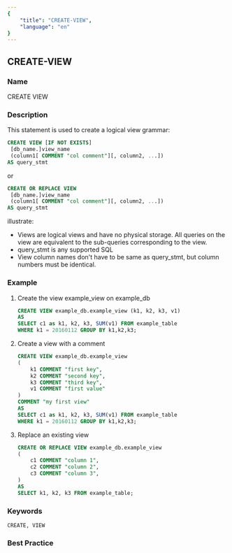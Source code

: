 ```yaml
---
{
    "title": "CREATE-VIEW",
    "language": "en"
}
---
```


<!--
Licensed to the Apache Software Foundation (ASF) under one
or more contributor license agreements.  See the NOTICE file
distributed with this work for additional information
regarding copyright ownership.  The ASF licenses this file
to you under the Apache License, Version 2.0 (the
"License"); you may not use this file except in compliance
with the License.  You may obtain a copy of the License at

  http://www.apache.org/licenses/LICENSE-2.0

Unless required by applicable law or agreed to in writing,
software distributed under the License is distributed on an
"AS IS" BASIS, WITHOUT WARRANTIES OR CONDITIONS OF ANY
KIND, either express or implied.  See the License for the
specific language governing permissions and limitations
under the License.
-->

## CREATE-VIEW

### Name

CREATE VIEW

### Description

This statement is used to create a logical view
grammar:

```sql
CREATE VIEW [IF NOT EXISTS]
 [db_name.]view_name
 (column1[ COMMENT "col comment"][, column2, ...])
AS query_stmt
````
or
```sql
CREATE OR REPLACE VIEW
 [db_name.]view_name
 (column1[ COMMENT "col comment"][, column2, ...])
AS query_stmt
````

illustrate:

- Views are logical views and have no physical storage. All queries on the view are equivalent to the sub-queries corresponding to the view.
- query_stmt is any supported SQL
- View column names don't have to be same as query_stmt, but column numbers must be identical.

### Example

1. Create the view example_view on example_db

    ```sql
    CREATE VIEW example_db.example_view (k1, k2, k3, v1)
    AS
    SELECT c1 as k1, k2, k3, SUM(v1) FROM example_table
    WHERE k1 = 20160112 GROUP BY k1,k2,k3;
    ````

2. Create a view with a comment

    ```sql
    CREATE VIEW example_db.example_view
    (
        k1 COMMENT "first key",
        k2 COMMENT "second key",
        k3 COMMENT "third key",
        v1 COMMENT "first value"
    )
    COMMENT "my first view"
    AS
    SELECT c1 as k1, k2, k3, SUM(v1) FROM example_table
    WHERE k1 = 20160112 GROUP BY k1,k2,k3;
    ````

2. Replace an existing view

    ```sql
    CREATE OR REPLACE VIEW example_db.example_view
    (
        c1 COMMENT "column 1",
        c2 COMMENT "column 2",
        c3 COMMENT "column 3",
    )
    AS
    SELECT k1, k2, k3 FROM example_table;
    ````

### Keywords

    CREATE, VIEW

### Best Practice
